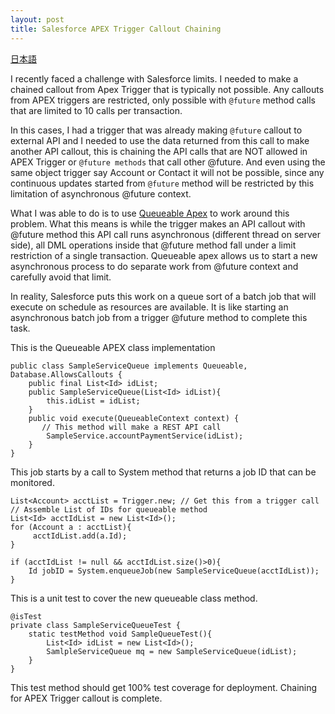 ```yaml
---
layout: post
title: Salesforce APEX Trigger Callout Chaining
---
```

[日本語](http://iandrosov.github.io/Trigger-Callout-Chain-JP/)

I recently faced a challenge with Salesforce limits. I needed to make a chained callout from Apex Trigger that is typically not possible. Any callouts from APEX triggers are restricted, only possible with `@future` method calls that are limited to 10 calls per transaction.

In this cases, I had a trigger that was already making `@future` callout to external API and I needed to use the data returned from this call to make another API callout, this is chaining the API calls that are NOT allowed in APEX Trigger or `@future methods` that call other @future. And even using the same object trigger say Account or Contact it will not be possible, since any continuous updates started from `@future` method will be restricted by this limitation of asynchronous @future context.

What I was able to do is to use [Queueable Apex](https://developer.salesforce.com/docs/atlas.en-us.apexcode.meta/apexcode/apex_queueing_jobs.htm) to work around this problem. What this means is while the trigger makes an API callout with @future method this API call runs asynchronous (different thread on server side), all DML operations inside that @future method fall under a limit restriction of a single transaction. Queueable apex allows us to start a new asynchronous process to do separate work from @future context and carefully avoid that limit.

In reality, Salesforce puts this work on a queue sort of a batch job that will execute on schedule as resources are available. It is like starting an asynchronous batch job from a trigger @future method to complete this task.

This is the Queueable APEX class implementation

```
public class SampleServiceQueue implements Queueable, Database.AllowsCallouts {
	public final List<Id> idList;
    public SampleServiceQueue(List<Id> idList){
        this.idList = idList;
    }    
    public void execute(QueueableContext context) {
       // This method will make a REST API call
		SampleService.accountPaymentService(idList);
    }
}
```

This job starts by a call to System method that returns a job ID that can be monitored.

```
List<Account> acctList = Trigger.new; // Get this from a trigger call
// Assemble List of IDs for queueable method
List<Id> acctIdList = new List<Id>();
for (Account a : acctList){
     acctIdList.add(a.Id);    
}

if (acctIdList != null && acctIdList.size()>0){   
	Id jobID = System.enqueueJob(new SampleServiceQueue(acctIdList));
}

```

This is a unit test to cover the new queueable class method.

```
@isTest
private class SampleServiceQueueTest {
	static testMethod void SampleQueueTest(){
        List<Id> idList = new List<Id>();
        SamlpleServiceQueue mq = new SampleServiceQueue(idList);
    }
}
```

This test method should get 100% test coverage for deployment. Chaining for APEX Trigger callout is complete.
 
